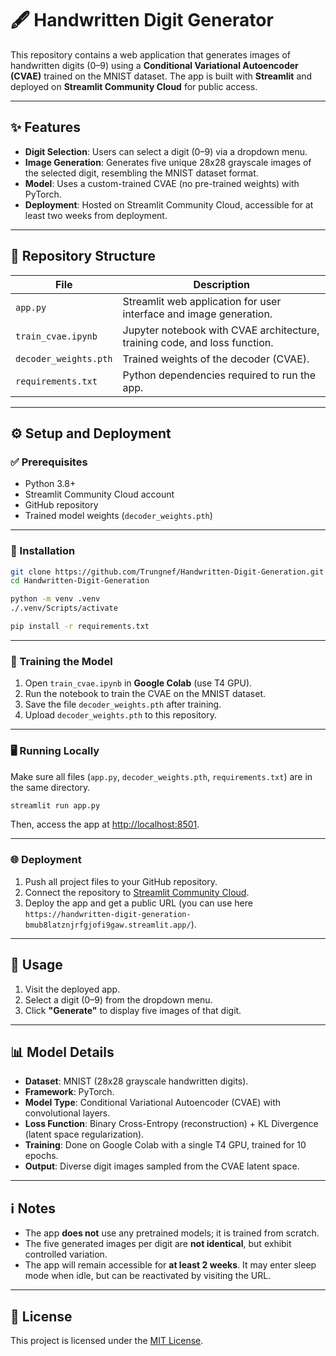 # 🖋️ Handwritten Digit Generator

This repository contains a web application that generates images of handwritten digits (0–9) using a **Conditional Variational Autoencoder (CVAE)** trained on the MNIST dataset. The app is built with **Streamlit** and deployed on **Streamlit Community Cloud** for public access.

---

## ✨ Features

- **Digit Selection**: Users can select a digit (0–9) via a dropdown menu.
- **Image Generation**: Generates five unique 28x28 grayscale images of the selected digit, resembling the MNIST dataset format.
- **Model**: Uses a custom-trained CVAE (no pre-trained weights) with PyTorch.
- **Deployment**: Hosted on Streamlit Community Cloud, accessible for at least two weeks from deployment.

---

## 📁 Repository Structure

| File | Description |
|------|-------------|
| `app.py` | Streamlit web application for user interface and image generation. |
| `train_cvae.ipynb` | Jupyter notebook with CVAE architecture, training code, and loss function. |
| `decoder_weights.pth` | Trained weights of the decoder (CVAE). |
| `requirements.txt` | Python dependencies required to run the app. |

---

## ⚙️ Setup and Deployment

### ✅ Prerequisites
- Python 3.8+
- Streamlit Community Cloud account
- GitHub repository
- Trained model weights (`decoder_weights.pth`)

---

### 🚀 Installation

```bash
git clone https://github.com/Trungnef/Handwritten-Digit-Generation.git
cd Handwritten-Digit-Generation

python -m venv .venv
./.venv/Scripts/activate

pip install -r requirements.txt
```

---

### 🧠 Training the Model

1. Open `train_cvae.ipynb` in **Google Colab** (use T4 GPU).
2. Run the notebook to train the CVAE on the MNIST dataset.
3. Save the file `decoder_weights.pth` after training.
4. Upload `decoder_weights.pth` to this repository.

---

### 🖥️ Running Locally

Make sure all files (`app.py`, `decoder_weights.pth`, `requirements.txt`) are in the same directory.

```bash
streamlit run app.py
```

Then, access the app at [http://localhost:8501](http://localhost:8501).

---

### 🌐 Deployment

1. Push all project files to your GitHub repository.
2. Connect the repository to [Streamlit Community Cloud](https://streamlit.io/cloud).
3. Deploy the app and get a public URL (you can use here `https://handwritten-digit-generation-bmub8latznjrfgjofi9gaw.streamlit.app/`).

---

## 🧪 Usage

1. Visit the deployed app.
2. Select a digit (0–9) from the dropdown menu.
3. Click **"Generate"** to display five images of that digit.

---

## 📊 Model Details

- **Dataset**: MNIST (28x28 grayscale handwritten digits).
- **Framework**: PyTorch.
- **Model Type**: Conditional Variational Autoencoder (CVAE) with convolutional layers.
- **Loss Function**: Binary Cross-Entropy (reconstruction) + KL Divergence (latent space regularization).
- **Training**: Done on Google Colab with a single T4 GPU, trained for 10 epochs.
- **Output**: Diverse digit images sampled from the CVAE latent space.

---

## ℹ️ Notes

- The app **does not** use any pretrained models; it is trained from scratch.
- The five generated images per digit are **not identical**, but exhibit controlled variation.
- The app will remain accessible for **at least 2 weeks**. It may enter sleep mode when idle, but can be reactivated by visiting the URL.

---

## 📝 License

This project is licensed under the [MIT License](LICENSE).
